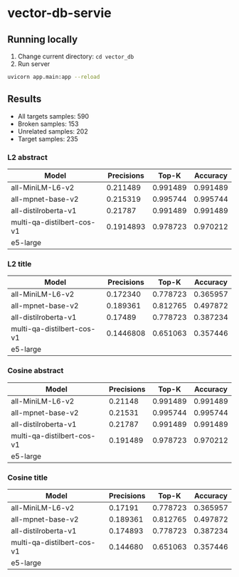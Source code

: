 # vector-db-servie

## Running locally

1. Change current directory: `cd vector_db` 
2. Run server
```bash
uvicorn app.main:app --reload
```

## Results
- All targets samples: 590
- Broken samples: 153
- Unrelated samples: 202
- Target samples: 235

### L2 abstract
| Model                      | Precisions | Top-K    | Accuracy |
| -------------------------- | ---------- | -------- | -------- |
| all-MiniLM-L6-v2           | 0.211489   | 0.991489 | 0.991489 |
| all-mpnet-base-v2          | 0.215319   | 0.995744 | 0.995744 |
| all-distilroberta-v1       | 0.21787    | 0.991489 | 0.991489 |
| multi-qa-distilbert-cos-v1 | 0.1914893  | 0.978723 | 0.970212 |
| e5-large                   |            |          |          |

### L2 title
| Model                      | Precisions | Top-K    | Accuracy |
| -------------------------- | ---------- | -------- | -------- |
| all-MiniLM-L6-v2           | 0.172340   | 0.778723 | 0.365957 |
| all-mpnet-base-v2          | 0.189361   | 0.812765 | 0.497872 |
| all-distilroberta-v1       | 0.17489    | 0.778723 | 0.387234 |
| multi-qa-distilbert-cos-v1 | 0.1446808  | 0.651063 | 0.357446 |
| e5-large                   |            |          |          |


### Cosine abstract
| Model                      | Precisions | Top-K    | Accuracy |
| -------------------------- | ---------- | -------- | -------- |
| all-MiniLM-L6-v2           | 0.21148    | 0.991489 | 0.991489 |
| all-mpnet-base-v2          | 0.21531    | 0.995744 | 0.995744 |
| all-distilroberta-v1       | 0.21787    | 0.991489 | 0.991489 |
| multi-qa-distilbert-cos-v1 | 0.191489   | 0.978723 | 0.970212 |
| e5-large                   |            |          |          |

### Cosine title
| Model                      | Precisions | Top-K    | Accuracy |
| -------------------------- | ---------- | -------- | -------- |
| all-MiniLM-L6-v2           | 0.17191    | 0.778723 | 0.365957 |
| all-mpnet-base-v2          | 0.189361   | 0.812765 | 0.497872 |
| all-distilroberta-v1       | 0.174893   | 0.778723 | 0.387234 |
| multi-qa-distilbert-cos-v1 | 0.144680   | 0.651063 | 0.357446 |
| e5-large                   |            |          |          |